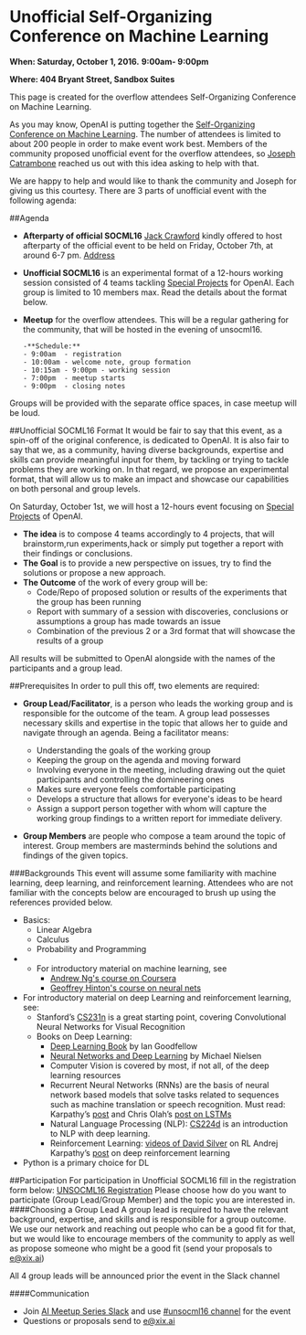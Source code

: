 # Unofficial Self-Organizing Conference on Machine Learning

**When: Saturday, October 1, 2016.**  **9:00am- 9:00pm**

**Where: 404 Bryant Street, Sandbox Suites**

This page is created for the overflow attendees Self-Organizing Conference on Machine Learning. 

As you may know, OpenAI is putting together the [Self-Organizing Conference on Machine Learning](https://github.com/openai/socml16/wiki). The number of attendees is limited to about 200 people in order to make event work best. Members of the community proposed unofficial event for the overflow attendees, so [Joseph Catrambone](https://github.com/JosephCatrambone) reached us out with this idea asking to help with that.

We are happy to help and would like to thank the community and Joseph for giving us this courtesy. There are 3 parts of unofficial event with the following agenda:

##Agenda
- **Afterparty of official SOCML16** [Jack Crawford](https://github.com/jackccrawford) kindly offered to host afterparty of the official event to be held on Friday, October 7th, at around 6-7 pm. [Address](https://goo.gl/maps/XMyHxQYhBhC2)
- **Unofficial SOCML16** is an experimental format of a 12-hours working session consisted of 4 teams tackling [Special Projects](https://openai.com/blog/special-projects/) for OpenAI. Each group is limited to 10 members max. Read the details about the format below.
- **Meetup** for the overflow attendees. This will be a regular gathering for the community, that will be hosted in the evening of unsocml16.

      -**Schedule:**
      - 9:00am  - registration
      - 10:00am - welcome note, group formation
      - 10:15am - 9:00pm - working session
      - 7:00pm  - meetup starts
      - 9:00pm  - closing notes
      
Groups will be provided with the separate office spaces, in case meetup will be loud. 

##Unofficial SOCML16 Format
It would be fair to say that this event, as a spin-off of the original conference, is dedicated to OpenAI. It is also fair to say that we, as a community, having diverse backgrounds, expertise and skills can provide meaningful input for them, by tackling or trying to tackle problems they are working on. In that regard, we propose an experimental format, that will allow us to make an impact and showcase our capabilities on both personal and group levels.

On Saturday, October 1st, we will host a 12-hours event focusing on [Special Projects](https://openai.com/blog/special-projects/) of OpenAI.
- **The idea** is to compose 4 teams accordingly to 4 projects, that will brainstorm,run experiments,hack or simply put together a report with their findings or conclusions. 
- **The Goal** is to provide a new perspective on issues, try to find the solutions or propose a new approach.
- **The Outcome** of the work of every group will be:
  * Code/Repo of proposed solution or results of the experiments that the group has been running
  * Report with summary of a session with discoveries, conclusions or assumptions a group has made towards an issue
  * Combination of the previous 2 or a 3rd format that will showcase the results of a group

All results will be submitted to OpenAI alongside with the names of the participants and a group lead.

##Prerequisites
In order to pull this off, two elements are required:
- **Group Lead/Facilitator**, is a person who leads the working group and is responsible for the outcome of the team. A group lead possesses necessary skills and expertise in the topic that allows her to guide and navigate through an agenda. Being a facilitator means:
  * Understanding the goals of the working group
  * Keeping the group on the agenda and moving forward
  * Involving everyone in the meeting, including drawing out the quiet participants and controlling the domineering ones
  * Makes sure everyone feels comfortable participating
  * Develops a structure that allows for everyone's ideas to be heard
  * Assign a support person together with whom will capture the working group findings to a written report
for immediate delivery.

- **Group Members** are people who compose a team around the topic of interest. Group members are masterminds behind the solutions and findings of the given topics. 

###Backgrounds 
This event will assume some familiarity with machine learning, deep learning, and reinforcement learning. Attendees who are not familiar with the concepts below are encouraged to brush up using the references provided below.
- Basics:
  * Linear Algebra
  * Calculus 
  * Probability and Programming 
- * For introductory material on machine learning, see
      - [Andrew Ng's course on Coursera](https://www.coursera.org/learn/machine-learning/)
      - [Geoffrey Hinton's course on neural nets](https://www.coursera.org/course/neuralnets)
- For introductory material on deep Learning and reinforcement learning, see:
  * Stanford’s [CS231n](http://cs231n.stanford.edu/) is a great starting point, covering Convolutional Neural Networks for Visual Recognition
  * Books on Deep Learning:
      - [Deep Learning Book](http://www.deeplearningbook.org/) by Ian Goodfellow
      - [Neural Networks and Deep Learning](http://neuralnetworksanddeeplearning.com/) by Michael Nielsen 
      - Computer Vision is covered by most, if not all, of the deep learning resources 
      - Recurrent Neural Networks (RNNs) are the basis of neural network based models that solve tasks related to sequences such as machine translation or speech recognition. Must read: Karpathy’s [post](http://karpathy.github.io/2015/05/21/rnn-effectiveness/)  and Chris Olah’s [post on LSTMs](http://colah.github.io/posts/2015-08-Understanding-LSTMs/)
      - Natural Language Processing (NLP): [CS224d](http://cs224d.stanford.edu/) is an introduction to NLP with deep learning. 
      - Reinforcement Learning: [videos of David Silver](http://www0.cs.ucl.ac.uk/staff/d.silver/web/Teaching.html) on RL Andrej Karpathy’s [post](http://karpathy.github.io/2016/05/31/rl/) on deep reinforcement learning 
- Python is a primary choice for DL

##Participation
For participation in Unofficial SOCML16 fill in the registration form below:
[UNSOCML16 Registration](https://goo.gl/forms/n3GFzLdOAISs13Rv2)
Please choose how do you want to participate (Group Lead/Group Member) and the topic you are interested in.
####Choosing a Group Lead
A group lead is required to have the relevant background, expertise, and skills and is responsible for a group outcome. We use our network and reaching out people who can be a good fit for that, but we would like to encourage members of the community to apply as well as propose someone who might be a good fit (send your proposals to e@xix.ai)

All 4 group leads will be announced prior the event in the Slack channel

####Communication
- Join [AI Meetup Series Slack](https://xixslack.herokuapp.com/) and use [#unsocml16 channel](https://aimeetupseries.slack.com/messages/unsocml16/) for the event
- Questions or proposals send to e@xix.ai





